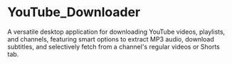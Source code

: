 # YouTube_Downloader
A versatile desktop application for downloading YouTube videos, playlists, and channels, featuring smart options to extract MP3 audio, download subtitles, and selectively fetch from a channel's regular videos or Shorts tab.
